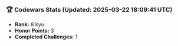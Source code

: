 ### 🏆 Codewars Stats (Updated: 2025-03-22 18:09:41 UTC)

- **Rank:** 8 kyu
- **Honor Points:** 3
- **Completed Challenges:** 1

